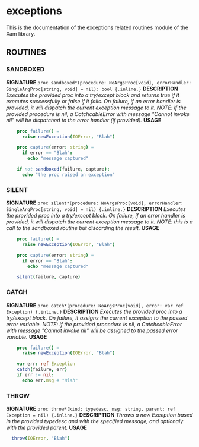 # exceptions

This is the documentation of the exceptions related routines module of the Xam library.

## ROUTINES

### SANDBOXED

**SIGNATURE**
`proc sandboxed*(procedure: NoArgsProc[void], errorHandler: SingleArgProc[string, void] = nil): bool {.inline.}`
**DESCRIPTION**
*Executes the provided proc into a try/except block and returns true if it executes successfully or false if it fails. On failure, if an error handler is provided, it will dispatch the current exception message to it.*
*NOTE: if the provided procedure is nil, a CatchcableError with message "Cannot invoke nil" will be dispatched to the error handler (if provided).*
**USAGE**
```nim
    proc failure() =
      raise newException(IOError, "Blah")

    proc capture(error: string) =
      if error == "Blah":
        echo "message captured"

    if not sandboxed(failure, capture):
      echo "the proc raised an exception"
```

### SILENT

**SIGNATURE**
`proc silent*(procedure: NoArgsProc[void], errorHandler: SingleArgProc[string, void] = nil) {.inline.}`
**DESCRIPTION**
*Executes the provided proc into a try/except block. On failure, if an error handler is provided, it will dispatch the current exception message to it.*
*NOTE: this is a call to the sandboxed routine but discarding the result.*
**USAGE**
```nim
    proc failure() =
      raise newException(IOError, "Blah")

    proc capture(error: string) =
      if error == "Blah":
        echo "message captured"

    silent(failure, capture)
```

### CATCH

**SIGNATURE**
`proc catch*(procedure: NoArgsProc[void], error: var ref Exception) {.inline.}`
**DESCRIPTION**
*Executes the provided proc into a try/except block. On failure, it assigns the current exception to the passed error variable.*
*NOTE: if the provided procedure is nil, a CatchcableError with message "Cannot invoke nil" will be assigned to the passed error variable.*
**USAGE**
```nim
    proc failure() =
      raise newException(IOError, "Blah")

    var err: ref Exception
    catch(failure, err)
    if err != nil:
      echo err.msg # "Blah"
```

### THROW

**SIGNATURE**
`proc throw*(kind: typedesc, msg: string, parent: ref Exception = nil) {.inline.}`
**DESCRIPTION**
*Throws a new Exception based in the provided typedesc and with the specified message, and optionaly with the provided parent.*
**USAGE**
```nim
  throw(IOError, "Blah")
```

